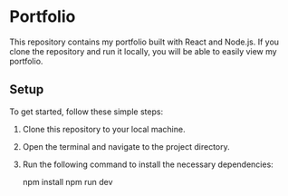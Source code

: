 # Portfolio

This repository contains my portfolio built with React and Node.js. If you clone the repository and run it locally, you will be able to easily view my portfolio.

## Setup

To get started, follow these simple steps:

1. Clone this repository to your local machine.
2. Open the terminal and navigate to the project directory.
3. Run the following command to install the necessary dependencies:

   npm install
   npm run dev

